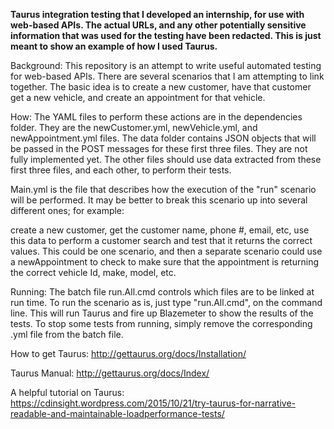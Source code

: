 **Taurus integration testing that I developed an internship, for use with web-based APIs. The actual URLs, and any other potentially sensitive information that was used for the testing have been redacted. This is just meant to show an example of how I used Taurus.**

Background:
This repository is an attempt to write useful automated testing for web-based APIs.
There are several scenarios that I am attempting to link together.
The basic idea is to create a new customer, have that customer get a new vehicle, and create an appointment for that vehicle.

How:
The YAML files to perform these actions are in the dependencies folder.
They are the newCustomer.yml, newVehicle.yml, and newAppointment.yml files.
The data folder contains JSON objects that will be passed in the POST messages for these first three files. They are not fully implemented yet.
The other files should use data extracted from these first three files, and each other, to perform their tests.

Main.yml is the file that describes how the execution of the "run" scenario will be performed.
It may be better to break this scenario up into several different ones; for example:

create a new customer, get the customer name, phone #, email, etc, use this data to perform a customer search and test that it returns the correct values.
This could be one scenario, and then a separate scenario could use a newAppointment to check to make sure that the appointment is returning the correct vehicle Id, make, model, etc.

Running:
The batch file run.All.cmd controls which files are to be linked at run time.
To run the scenario as is, just type "run.All.cmd", on the command line. This will run Taurus and fire up Blazemeter to show the results of the tests.
To stop some tests from running, simply remove the corresponding .yml file from the batch file.

How to get Taurus:
http://gettaurus.org/docs/Installation/

Taurus Manual:
http://gettaurus.org/docs/Index/

A helpful tutorial on Taurus:
https://cdinsight.wordpress.com/2015/10/21/try-taurus-for-narrative-readable-and-maintainable-loadperformance-tests/

